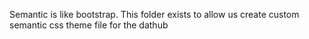 Semantic is like bootstrap. This folder exists to allow us create custom semantic css theme file for the dathub
